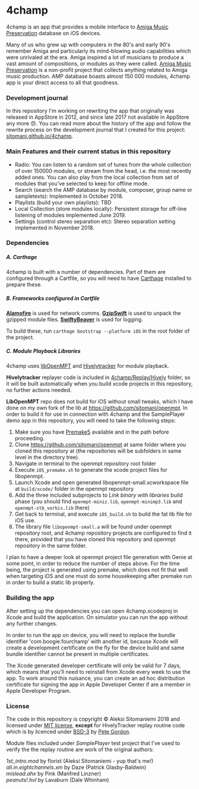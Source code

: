 # 4champ
4champ is an app that provides a mobile interface to [Amiga Music Preservation](http://amp.dascene.net) database on iOS devices.

Many of us who grew up with computers in the 80's and early 90's remember Amiga and particularly its mind-blowing audio capabilities which were unrivaled at the era. Amiga inspired a lot of musicians to 
produce a vast amount of compositions, or modules as they were called. [Amiga Music Preservation](http://amp.dascene.net) is a non-profit 
project that collects anything related to Amiga music production. AMP database boasts almost 150 000 modules, 4champ app is your direct access to all that goodness.

### Development journal

In this repository I'm working on rewriting the app that originally was released in AppStore in 2012, and since late 2017 not available in AppStore any more 😞. You can read more about the history of the app and follow the rewrite process on the development journal that I created for this project: [sitomani.github.io/4champ](https://sitomani.github.io/4champ).

### Main Features and their current status in this repository
* Radio: You can listen to a random set of tunes from the whole collection of over 150000 modules, or stream from the head, i.e. the most recently added ones. You can also play from the local collection from set of modules that you've selected to keep for offline mode.
* Search (search the AMP database by module, composer, group name or sampletexts): Implemented in October 2018.
* Playlists (build your own playlists): TBD
* Local Collection (store modules locally): Persistent storage for off-line listening of modules implemented June 2019.
* Settings (control stereo separation etc): Stereo separation setting implemented in November 2018.

### Dependencies

##### A. Carthage 
4champ is built with a number of dependencies. Part of them are configured through a Cartfile, so you will need to have [Carthage](https://github.com/Carthage/Carthage) installed to prepare these. 

##### B. Frameworks configured in Cartfile
**[Alamofire](https://github.com/Alamofire/Alamofire)** is used for network comms.
**[GzipSwift](https://github.com/1024jp/GzipSwift)** is used to unpack the gzipped module files.
**[SwiftyBeaver](https://github.com/SwiftyBeaver/SwiftyBeaver)** is used for logging.

To build these, run `carthage bootstrap --platform iOS` in the root folder of the project.

##### C. Module Playback Libraries

4champ uses [libOpenMPT](https://github.com/OpenMPT/openmpt) and [Hivelytracker](https://github.com/pete-gordon/hivelytracker) for module playback. 

**Hivelytracker** replayer code is included in [4champ/Replay/Hively](4champ/replay/hively) folder, so it will be built automatically when you build xcode projects in this repository, no further actions needed. 

**LibOpenMPT** repo does not build for iOS without small tweaks, which I have done on my own fork of the lib at https://github.com/sitomani/openmpt. In order to build it for use in connection with 4champ and the SamplePlayer demo app in this repository, you will need to take the following steps:

1. Make sure you have [Premake5](https://premake.github.io/download.html) available and in the path before proceeding. 
2. Clone https://github.com/sitomani/openmpt at same folder where you cloned this repository at (the repositories will be subfolders in same level in the directory tree).
3. Navigate in terminal to the openmpt repository root folder
4. Execute `iOS_premake.sh` to generate the xcode project files for libopenmpt.
5. Launch Xcode and open generated libopenmpt-small.xcworkspace file at `build/xcode/` folder in the openmpt repository
6. Add the three included subprojects to *Link binary with libraries* build phase (you should find `openmpt-miniz.lib`, `openmpt-minimp3.lib` and `openmpt-stb_vorbis.lib` there)
7. Get back to terminal, and execute `iOS_build.sh` to build the fat lib file for iOS use. 
8. The library file `libopenmpt-small.a` will be found under openmpt repository root, and 4champ repository projects are configured to find it there, provided that you have cloned this repository and openmpt repository in the same folder.

I plan to have a deeper look at openmpt project file generation with Genie at some point, in order to reduce the number of steps above. For the time being, the project is generated using premake, which does not fit that well when targeting iOS and one must do some housekeeping after premake run in order to build a static lib properly.

### Building the app

After setting up the dependencies you can open 4champ.xcodeproj in Xcode and build the application. On simulator you can run the app without any further changes.

In order to run the app on device, you will need to replace the bundle identifier 'com.boogie.fourchamp' with another id, because Xcode will create a development certificate on the fly for the device build and same bundle identifier cannot be present in multiple certificates.

The Xcode generated developer certificate will only be valid for 7 days, which means that you'll need to reinstall from Xcode every week to use the app. To work around this nuisance, you can create an ad hoc distribution certificate for signing the app in Apple Developer Center if are a member in Apple Developer Program.

### License

The code in this repository is copyright © Aleksi Sitomaniemi 2018 and licensed under [MIT license](LICENSE), **except** for HivelyTracker replay routine code which is by licenced under [BSD-3](4champ/replay/hively/LICENSE) by [Pete Gordon](https://github.com/pete-gordon).

Module files included under *SamplePlayer* test project that I've used to verify the the replay routine are work of the original authors:

*1st_intro.mod* by florist (Aleksi Sitomaniemi - yup that's me!)<br/>
*all.in.eightchannels.xm* by Daze (Patrick Glasby-Baldwin)<br/>
*mislead.ahx* by Pink (Manfred Linzner)<br/>
*peanuts!.hvl* by Lavaburn (Dale Whinham)<br/>
